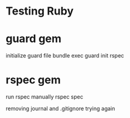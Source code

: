 # Testing Ruby

# guard gem

initialize guard file 
bundle exec guard init rspec

# rspec gem

run rspec manually
rspec spec

removing journal and .gitignore
trying again
